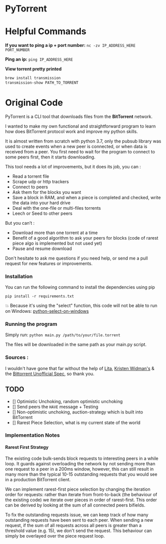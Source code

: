 
# PyTorrent

# Helpful Commands
**If you want to ping a ip + port number:**
`nc -zv IP_ADDRESS_HERE PORT_NUMBER`

**Ping an ip:**
`ping IP_ADDRESS_HERE`

**View torrent pretty printed**
```bash
brew install transmission
transmission-show PATH_TO_TORRENT
```

# Original Code

PyTorrent is a CLI tool that downloads files from the **BitTorrent** network.

I wanted to make my own functional and straightforward program to learn how does BitTorrent protocol work and improve my python skills.

It is almost written from scratch with python 3.7, only the pubsub library was used to create events when a new peer is connected, or when data is received from a peer.
You first need to wait for the program to connect to some peers first, then it starts downloading.

This tool needs a lot of improvements, but it does its job, you can :
-	Read a torrent file
-	Scrape udp or http trackers
-	Connect to peers
-	Ask them for the blocks you want
-	Save a block in RAM, and when a piece is completed and checked, write the data into your hard drive
-	Deal with the one-file or multi-files torrents
-	Leech or Seed to other peers

But you can’t :
-	Download more than one torrent at a time
-	Benefit of a good algorithm to ask your peers for blocks (code of rarest piece algo is implemented but not used yet)
-	Pause and resume download

Don't hesitate to ask me questions if you need help, or send me a pull request for new features or improvements.

### Installation
You can run the following command to install the dependencies using pip

`pip install -r requirements.txt`

:boom: Because it's using the "select" function, this code will not be able to run on Windows: [python-select-on-windows](https://stackoverflow.com/a/22254123/3170071)

### Running the program

Simply run:
`python main.py /path/to/your/file.torrent`

The files will be downloaded in the same path as your main.py script.

### Sources :

I wouldn't have gone that far without the help of
[Lita](https://github.com/lita/bittorrent "Lita"), 
[Kristen Widman's](http://www.kristenwidman.com/blog/how-to-write-a-bittorrent-client-part-1 "Kristen Widman's blog") & the
[Bittorrent Unofficial Spec](https://wiki.theory.org/BitTorrentSpecification "Bittorrent Unofficial Spec"), so thank you.


## TODO
- [] Optimistic Unchoking, random optimistic unchoking 
- [] Send peers the `HAVE` message + Testing
- [] Non-optimistic unchoking, auction-strategy which is built into BitTorrent
- [] Rarest Piece Selection, what is my current state of the world

### Implementation Notes

#### Rarest First Strategy

The existing code bulk-sends block requests to interesting peers in a while loop. It guards against overloading the network by not sending more than one request to a peer in a 200ms window, however, this can still result in many more than the typical 10-15 outstanding requests that you would see in a production BitTorrent client.

We can implement rarest-first piece selection by changing the iteration order for requests: rather than iterate from front-to-back (the behaviour of the existing code) we iterate over pieces in order of rarest-first. This order can be derived by looking at the sum of all connected peers bifields.

To fix the outstanding requests issue, we can keep track of how many outstanding requests have been sent to each peer. When sending a new request, if the sum of all requests across all peers is greater than a threshold value (e.g. 15), we don't send the request. This behaviour can simply be overlayed over the piece request loop.

